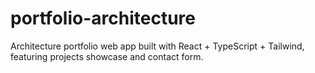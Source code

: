 # portfolio-architecture
Architecture portfolio web app built with React + TypeScript + Tailwind, featuring projects showcase and contact form.
